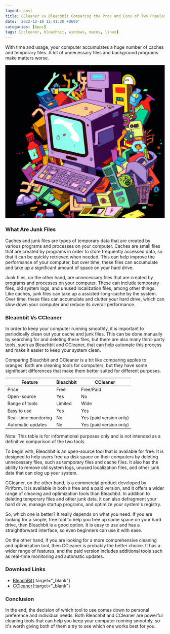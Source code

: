 ```yaml
---
layout: post
title: CCleaner vs Bleachbit Comparing the Pros and Cons of Two Popular Cleaning Tools
date: '2022-12-10 12:41:20 +0600'
categories: [Apps]
tags: [ccleaner, bleachbit, windows, macos, linux]
---
```


With time and usage, your computer accumulates a huge number of caches and temporary files. A lot of unnecessary files and background programs make matters worse.

![Computer Junk Files](/assets/img/post-imgs/retro-computer-junk.png)

### What Are Junk Files

Caches and junk files are types of temporary data that are created by various programs and processes on your computer. Caches are small files that are created by programs in order to store frequently accessed data, so that it can be quickly retrieved when needed. This can help improve the performance of your computer, but over time, these files can accumulate and take up a significant amount of space on your hard drive.

Junk files, on the other hand, are unnecessary files that are created by programs and processes on your computer. These can include temporary files, old system logs, and unused localization files, among other things. Like caches, junk files can take up a assisted-long-cache by the system. Over time, these files can accumulate and clutter your hard drive, which can slow down your computer and reduce its overall performance.

### Bleachbit Vs CCleaner

In order to keep your computer running smoothly, it is important to periodically clean out your cache and junk files. This can be done manually by searching for and deleting these files, but there are also many third-party tools, such as Bleachbit and CCleaner, that can help automate this process and make it easier to keep your system clean.

Comparing Bleachbit and CCleaner is a bit like comparing apples to oranges. Both are cleaning tools for computers, but they have some significant differences that make them better suited for different purposes.

| Feature              | Bleachbit | CCleaner                |
|----------------------|-----------|-------------------------|
| Price                | Free      | Free/Paid               |
| Open-source          | Yes       | No                      |
| Range of tools       | Limited   | Wide                    |
| Easy to use          | Yes       | Yes                     |
| Real-time monitoring | No        | Yes (paid version only) |
| Automatic updates    | No        | Yes (paid version only) |

Note: This table is for informational purposes only and is not intended as a definitive comparison of the two tools.

To begin with, Bleachbit is an open-source tool that is available for free. It is designed to help users free up disk space on their computers by deleting unnecessary files, such as temporary files and cache files. It also has the ability to remove old system logs, unused localization files, and other junk data that can clog up your system.

CCleaner, on the other hand, is a commercial product developed by Piriform. It is available in both a free and a paid version, and it offers a wider range of cleaning and optimization tools than Bleachbit. In addition to deleting temporary files and other junk data, it can also defragment your hard drive, manage startup programs, and optimize your system's registry.

So, which one is better? It really depends on what you need. If you are looking for a simple, free tool to help you free up some space on your hard drive, then Bleachbit is a good option. It is easy to use and has a straightforward interface, so even beginners can use it with ease.

On the other hand, if you are looking for a more comprehensive cleaning and optimization tool, then CCleaner is probably the better choice. It has a wider range of features, and the paid version includes additional tools such as real-time monitoring and automatic updates.

### Download Links
- [BleachBit](https://www.bleachbit.org/){:target="_blank"}
- [CCleaner](https://www.ccleaner.com/){:target="_blank"}

### Conclusion

In the end, the decision of which tool to use comes down to personal preference and individual needs. Both Bleachbit and CCleaner are powerful cleaning tools that can help you keep your computer running smoothly, so it's worth giving both of them a try to see which one works best for you.
